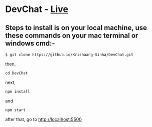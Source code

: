 # DevChat - [Live](https://dev2client.herokuapp.com/)

## Steps to install is on your local machine, use these commands on your mac terminal or windows cmd:-

`$ git clone https://github.io/Krishaang-Sinha/DevChat.git`

then,

`cd DevChat`

next,

`npm install`

and

`npm start`

after that, go to [http://localhost:5500](http://localhost:5500 "http://localhost:5500")
